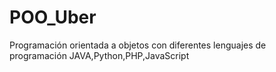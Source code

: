 # POO_Uber
Programación orientada a objetos con diferentes lenguajes de programación JAVA,Python,PHP,JavaScript
